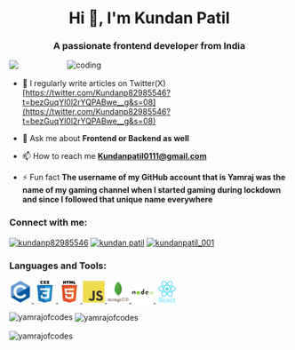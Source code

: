 <h1 align="center">Hi 👋, I'm Kundan Patil</h1>
<h3 align="center">A passionate frontend developer from India</h3>

<img align="right" alt="coding" width="400" src="https://encrypted-tbn0.gstatic.com/images?q=tbn:ANd9GcSRDj-Sl9AY15eDJtG-OhL5yBmGBU4nIkZ8tA&usqp=CAU">

<p align="left"> <img src="https://www.google.com/url?sa=i&url=https%3A%2F%2Fgithub.com%2Frudrabarad%2FGifs&psig=AOvVaw1J3UQt_s4zrztJkg4iRA37&ust=1696053746648000&source=images&cd=vfe&opi=89978449&ved=0CBEQjRxqFwoTCID8ha2zz4EDFQAAAAAdAAAAABAd" /> </p>

- 📝 I regularly write articles on Twitter(X) [https://twitter.com/Kundanp82985546?t=bezGuqYl0l2rYQPABwe__g&s=08](https://twitter.com/Kundanp82985546?t=bezGuqYl0l2rYQPABwe__g&s=08)

- 💬 Ask me about **Frontend or Backend as well**

- 📫 How to reach me **Kundanpatil0111@gmail.com**

- ⚡ Fun fact **The username of my GitHub account that is Yamraj was the name of my gaming channel when I started gaming during lockdown and since I followed that unique name everywhere**

<h3 align="left">Connect with me:</h3>
<p align="left">
<a href="https://twitter.com/kundanp82985546" target="blank"><img align="center" src="https://raw.githubusercontent.com/rahuldkjain/github-profile-readme-generator/master/src/images/icons/Social/twitter.svg" alt="kundanp82985546" height="30" width="40" /></a>
<a href="https://linkedin.com/in/kundan patil" target="blank"><img align="center" src="https://raw.githubusercontent.com/rahuldkjain/github-profile-readme-generator/master/src/images/icons/Social/linked-in-alt.svg" alt="kundan patil" height="30" width="40" /></a>
<a href="https://instagram.com/kundanpatil_001" target="blank"><img align="center" src="https://raw.githubusercontent.com/rahuldkjain/github-profile-readme-generator/master/src/images/icons/Social/instagram.svg" alt="kundanpatil_001" height="30" width="40" /></a>
</p>

<h3 align="left">Languages and Tools:</h3>
<p align="left"> <a href="https://www.cprogramming.com/" target="_blank" rel="noreferrer"> <img src="https://raw.githubusercontent.com/devicons/devicon/master/icons/c/c-original.svg" alt="c" width="40" height="40"/> </a> <a href="https://www.w3schools.com/css/" target="_blank" rel="noreferrer"> <img src="https://raw.githubusercontent.com/devicons/devicon/master/icons/css3/css3-original-wordmark.svg" alt="css3" width="40" height="40"/> </a> <a href="https://www.w3.org/html/" target="_blank" rel="noreferrer"> <img src="https://raw.githubusercontent.com/devicons/devicon/master/icons/html5/html5-original-wordmark.svg" alt="html5" width="40" height="40"/> </a> <a href="https://developer.mozilla.org/en-US/docs/Web/JavaScript" target="_blank" rel="noreferrer"> <img src="https://raw.githubusercontent.com/devicons/devicon/master/icons/javascript/javascript-original.svg" alt="javascript" width="40" height="40"/> </a> <a href="https://www.mongodb.com/" target="_blank" rel="noreferrer"> <img src="https://raw.githubusercontent.com/devicons/devicon/master/icons/mongodb/mongodb-original-wordmark.svg" alt="mongodb" width="40" height="40"/> </a> <a href="https://nodejs.org" target="_blank" rel="noreferrer"> <img src="https://raw.githubusercontent.com/devicons/devicon/master/icons/nodejs/nodejs-original-wordmark.svg" alt="nodejs" width="40" height="40"/> </a> <a href="https://reactjs.org/" target="_blank" rel="noreferrer"> <img src="https://raw.githubusercontent.com/devicons/devicon/master/icons/react/react-original-wordmark.svg" alt="react" width="40" height="40"/> </a> </p>

<p><img align="left" src="https://github-readme-stats.vercel.app/api/top-langs?username=yamrajofcodes&show_icons=true&locale=en&layout=compact" alt="yamrajofcodes" /></p>

<p>&nbsp;<img align="center" src="https://github-readme-stats.vercel.app/api?username=yamrajofcodes&show_icons=true&locale=en" alt="yamrajofcodes" /></p>

<p><img align="center" src="https://github-readme-streak-stats.herokuapp.com/?user=yamrajofcodes&" alt="yamrajofcodes" /></p>
